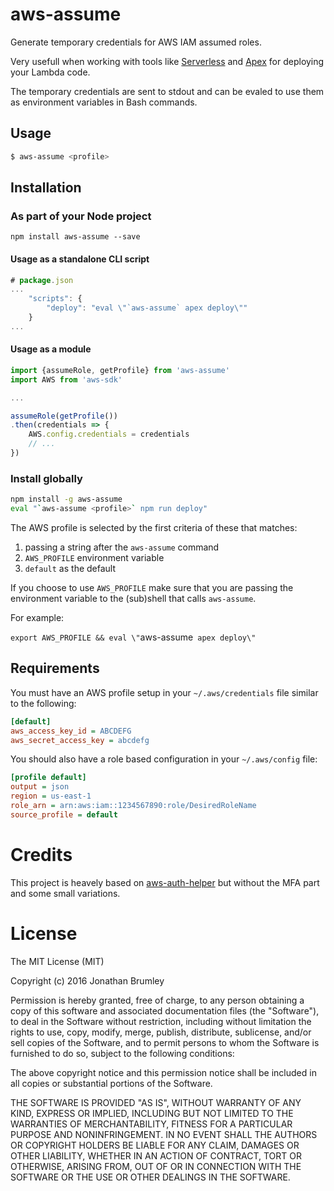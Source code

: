 # aws-assume

Generate temporary credentials for AWS IAM assumed roles.

Very usefull when working with tools like [Serverless](http://serverless.com/) and
[Apex](http://apex.run/) for deploying your Lambda code.

The temporary credentials are sent to stdout and can be evaled to use them
as environment variables in Bash commands.

## Usage

```bash
$ aws-assume <profile>
```

## Installation

### As part of your Node project
`npm install aws-assume --save`

#### Usage as a standalone CLI script
```javascript
# package.json
...
    "scripts": {
        "deploy": "eval \"`aws-assume` apex deploy\""
    }
...
```

#### Usage as a module
```javascript
import {assumeRole, getProfile} from 'aws-assume'
import AWS from 'aws-sdk'

...

assumeRole(getProfile())
.then(credentials => {
	AWS.config.credentials = credentials
	// ...
})
```

### Install globally
```bash
npm install -g aws-assume
eval "`aws-assume <profile>` npm run deploy"
```

The AWS profile is selected by the first criteria of these that matches:

1. passing a string after the `aws-assume` command
2. `AWS_PROFILE` environment variable
3. `default` as the default

If you choose to use `AWS_PROFILE` make sure that you are passing the environment
variable to the (sub)shell that calls `aws-assume`.

For example:

`export AWS_PROFILE && eval \"`aws-assume` apex deploy\"`

## Requirements

You must have an AWS profile setup in your `~/.aws/credentials` file similar to
the following:

```ini
[default]
aws_access_key_id = ABCDEFG
aws_secret_access_key = abcdefg
```

You should also have a role based configuration in your `~/.aws/config` file:

```ini
[profile default]
output = json
region = us-east-1
role_arn = arn:aws:iam::1234567890:role/DesiredRoleName
source_profile = default
```

# Credits

This project is heavely based on [aws-auth-helper](https://github.com/CoffeeAndCode/aws-auth-helper) but without the MFA part and some small variations.

# License

The MIT License (MIT)

Copyright (c) 2016 Jonathan Brumley

Permission is hereby granted, free of charge, to any person obtaining a copy
of this software and associated documentation files (the "Software"), to deal
in the Software without restriction, including without limitation the rights
to use, copy, modify, merge, publish, distribute, sublicense, and/or sell
copies of the Software, and to permit persons to whom the Software is
furnished to do so, subject to the following conditions:

The above copyright notice and this permission notice shall be included in all
copies or substantial portions of the Software.

THE SOFTWARE IS PROVIDED "AS IS", WITHOUT WARRANTY OF ANY KIND, EXPRESS OR
IMPLIED, INCLUDING BUT NOT LIMITED TO THE WARRANTIES OF MERCHANTABILITY,
FITNESS FOR A PARTICULAR PURPOSE AND NONINFRINGEMENT. IN NO EVENT SHALL THE
AUTHORS OR COPYRIGHT HOLDERS BE LIABLE FOR ANY CLAIM, DAMAGES OR OTHER
LIABILITY, WHETHER IN AN ACTION OF CONTRACT, TORT OR OTHERWISE, ARISING FROM,
OUT OF OR IN CONNECTION WITH THE SOFTWARE OR THE USE OR OTHER DEALINGS IN THE
SOFTWARE.
